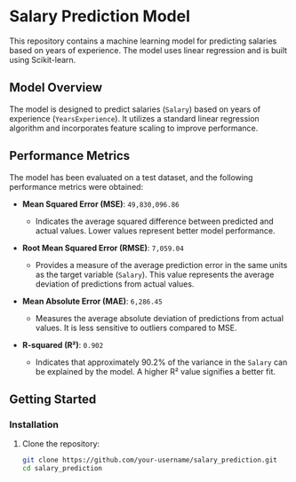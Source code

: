 # Salary Prediction Model

This repository contains a machine learning model for predicting salaries based on years of experience. The model uses linear regression and is built using Scikit-learn.

## Model Overview

The model is designed to predict salaries (`Salary`) based on years of experience (`YearsExperience`). It utilizes a standard linear regression algorithm and incorporates feature scaling to improve performance.

## Performance Metrics

The model has been evaluated on a test dataset, and the following performance metrics were obtained:

- **Mean Squared Error (MSE)**: `49,830,096.86`
  - Indicates the average squared difference between predicted and actual values. Lower values represent better model performance.

- **Root Mean Squared Error (RMSE)**: `7,059.04`
  - Provides a measure of the average prediction error in the same units as the target variable (`Salary`). This value represents the average deviation of predictions from actual values.

- **Mean Absolute Error (MAE)**: `6,286.45`
  - Measures the average absolute deviation of predictions from actual values. It is less sensitive to outliers compared to MSE.

- **R-squared (R²)**: `0.902`
  - Indicates that approximately 90.2% of the variance in the `Salary` can be explained by the model. A higher R² value signifies a better fit.

## Getting Started

### Installation

1. Clone the repository:
   ```bash
   git clone https://github.com/your-username/salary_prediction.git
   cd salary_prediction
